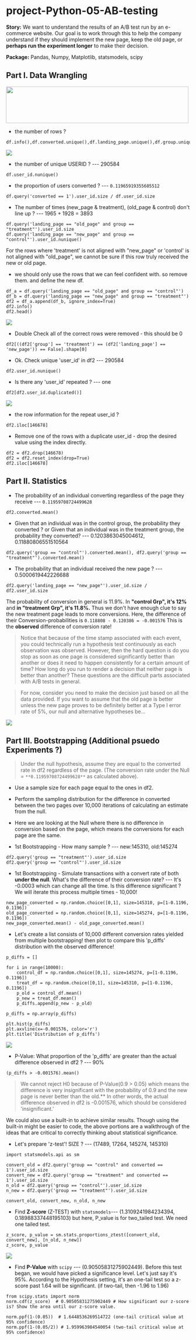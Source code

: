 # project-Python-05-AB-testing

__Story:__ We want to understand the results of an A/B test run by an e-commerce website. Our goal is to work through this to help the company understand if they should implement the new page, keep the old page, or **perhaps run the experiment longer** to make their decision.

__Package:__ Pandas, Numpy, Matplotlib, statsmodels, scipy

## Part I. Data Wrangling
<img src="https://user-images.githubusercontent.com/31917400/34901191-0310e346-f7ff-11e7-8c37-41861c544ca4.jpg" width="500" height="100" />

 - the number of rows ?
```
df.info(),df.converted.unique(),df.landing_page.unique(),df.group.unique()
```
<img src="https://user-images.githubusercontent.com/31917400/34901245-afc6cb1e-f7ff-11e7-8bf9-aa1624cfb0ef.jpg" />

 - the number of unique USERID ? --- 290584
``` 
df.user_id.nunique()
```
 - the proportion of users converted ? --- `0.11965919355605512`
```
df.query('converted == 1').user_id.size / df.user_id.size
```
 - The number of times (new_page & treatment), (old_page & control) don't line up ? --- 1965 + 1928 = 3893
```
df.query('landing_page == "old_page" and group == "treatment"').user_id.size 
df.query('landing_page == "new_page" and group == "control"').user_id.nunique() 
```
For the rows where 'treatment' is not aligned with "new_page" or 'control' is not aligned with "old_page", we cannot be sure if this row truly received the new or old page. 

 - we should only use the rows that we can feel confident with. so remove them. and define the new df.
```
df_a = df.query('landing_page == "old_page" and group == "control"') 
df_b = df.query('landing_page == "new_page" and group == "treatment"')
df2 = df_a.append(df_b, ignore_index=True)
df2.info()
df2.head()
```
<img src="https://user-images.githubusercontent.com/31917400/34901313-babfca7e-f800-11e7-8d1c-62c8428b63ea.jpg" />

 - Double Check all of the correct rows were removed - this should be 0
```
df2[((df2['group'] == 'treatment') == (df2['landing_page'] == 'new_page')) == False].shape[0]
```
 - Ok. Check unique 'user_id' in df2 --- 290584
```
df2.user_id.nunique()
```
 - Is there any 'user_id' repeated ? --- one 
```
df2[df2.user_id.duplicated()]
```
<img src="https://user-images.githubusercontent.com/31917400/34901456-6f63ba7a-f802-11e7-8b99-e153c6834f09.jpg" />

 - the row information for the repeat user_id ?
```
df2.iloc[146678]
```
 - Remove one of the rows with a duplicate user_id - drop the desired value using the index directly.
```
df2 = df2.drop(146678)
df2 = df2.reset_index(drop=True)
df2.iloc[146678]
```
## Part II. Statistics
 - The probability of an individual converting regardless of the page they receive --- `0.11959708724499628`
```
df2.converted.mean()
```
 - Given that an individual was in the control group, the probability they converted ? or Given that an individual was in the treatment group, the probability they converted? --- 0.1203863045004612, 0.11880806551510564
```
df2.query('group == "control"').converted.mean(), df2.query('group == "treatment"').converted.mean()
```
 - The probability that an individual received the new page ? --- 0.5000619442226688
```
df2.query('landing_page == "new_page"').user_id.size / df2.user_id.size
```
The probability of conversion in general is 11.9%. In **"control Grp", it's 12%** and **in "treatment Grp", it's 11.8%.** Thus we don't have enough clue to say the new treatment page leads to more conversions. Here, the difference of their Conversion-probabilities is `0.118808 - 0.120386 = -0.001576` This is the **observed** difference of conversion rate!

>Notice that because of the time stamp associated with each event, you could technically run a hypothesis test continuously as each observation was observed. However, then the hard question is do you stop as soon as one page is considered significantly better than another or does it need to happen consistently for a certain amount of time? How long do you run to render a decision that neither page is better than another? These questions are the difficult parts associated with A/B tests in general.

>For now, consider you need to make the decision just based on all the data provided. If you want to assume that the old page is better unless the new page proves to be definitely better at a Type I error rate of 5%, our null and alternative hypotheses be...
<img src="https://user-images.githubusercontent.com/31917400/34901652-32d54eae-f805-11e7-9f43-32dc5d3723b9.jpg" />

## Part III. Bootstrapping (Additional psuedo Experiments ?)
>Under the null hypothesis, assume they are equal to the converted rate in df2 regardless of the page. (The conversion rate under the Null = `**0.11959708724499628**` as calculated above). 
 - Use a sample size for each page equal to the ones in df2.
 - Perform the sampling distribution for the difference in converted between the two pages over 10,000 iterations of calculating an estimate from the null. 
 - Here we are looking at the Null where there is no difference in conversion based on the page, which means the conversions for each page are the same.

 - 1st Bootstrapping - How many sample ? --- new:145310, old:145274
```
df2.query('group == "treatment"').user_id.size
df2.query('group == "control"').user_id.size
```
 - 1st Bootstrapping - Simulate transactions with a convert rate of both **under the null**. What's the difference of their conversion rate? --- It's -0.0003 which can change all the time. Is this difference significant ?  We will iterate this process multiple times - 10,000! 
```
new_page_converted = np.random.choice([0,1], size=145310, p=[1-0.1196, 0.1196])
old_page_converted = np.random.choice([0,1], size=145274, p=[1-0.1196, 0.1196])
new_page_converted.mean() - old_page_converted.mean()
```
 - Let's create a list consists of 10,000 different conversion rates yielded from multiple bootstrapping! then plot to compare this 'p_diffs' distribution with the observed difference!
```
p_diffs = []

for i in range(10000):
    control_df = np.random.choice([0,1], size=145274, p=[1-0.1196, 0.1196])
    treat_df = np.random.choice([0,1], size=145310, p=[1-0.1196, 0.1196])
    p_old = control_df.mean()
    p_new = treat_df.mean()
    p_diffs.append(p_new - p_old)

p_diffs = np.array(p_diffs) 

plt.hist(p_diffs)
plt.axvline(x=-0.001576, color='r')
plt.title('Distribution of p_diffs')
```
<img src="https://user-images.githubusercontent.com/31917400/34901989-70199144-f80a-11e7-8702-0e6b63c6f264.jpg" />

 - P-Value: What proportion of the 'p_diffs' are greater than the actual difference observed in df2 ? --- 90%
```
(p_diffs > -0.001576).mean()
```
>We cannot reject H0 because of P-Value(0.9 > 0.05) which means the difference is very insignificant with the probability of 0.9 and the new page is never better than the old.** In other words, the actual difference observed in df2 is -0.001576, which should be considered 'insignificant.' 

We could also use a built-in to achieve similar results. Though using the built-in might be easier to code, the above portions are a walkthrough of the ideas that are critical to correctly thinking about statistical significance. 

 - Let's prepare 'z-test'! SIZE ? --- (17489, 17264, 145274, 145310)
```
import statsmodels.api as sm

convert_old = df2.query('group == "control" and converted == 1').user_id.size
convert_new = df2.query('group == "treatment" and converted == 1').user_id.size
n_old = df2.query('group == "control"').user_id.size
n_new = df2.query('group == "treatment"').user_id.size

convert_old, convert_new, n_old, n_new
```
 - Find **Z-score** (Z-TEST) with `statsmodels`--- (1.3109241984234394, 0.18988337448195103) but here, P_value is for two_tailed test. We need one tailed test. 
```
z_score, p_value = sm.stats.proportions_ztest([convert_old, convert_new], [n_old, n_new])
z_score, p_value 
```
<img src="https://user-images.githubusercontent.com/31917400/34907965-96cf0c7c-f87f-11e7-9d44-0c4d117343ee.jpg" />

 - Find **P-Value** with `scipy` --- (0.90505831275902449). Before this test began, we would have picked a significance level. Let's just say it's 95%. According to the Hypothesis setting, it's an one-tail test so a z-score past 1.64 will be significant. (if two-tail, then -1.96 to 1.96)
```
from scipy.stats import norm
norm.cdf(z_score)  # 0.90505831275902449 # How significant our z-score is? Show the area until our z-score value.

norm.ppf(1-(0.05))  # 1.6448536269514722 (one-tail critical value at 95% confidence)
norm.ppf(1-(0.05/2)) # 1.959963984540054 (two-tail critical value at 95% confidence)
```












